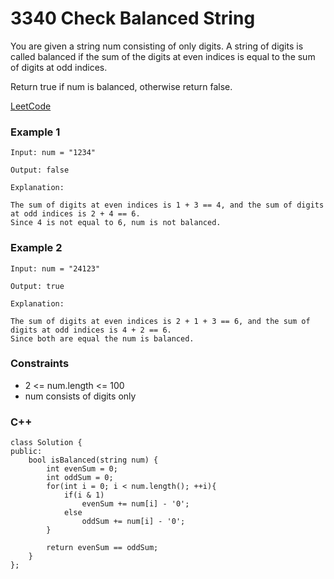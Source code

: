 # 3340 Check Balanced String

You are given a string num consisting of only digits. A string of digits is called balanced if the sum of the digits at even indices is equal to the sum of digits at odd indices.

Return true if num is balanced, otherwise return false.
 
[LeetCode](https://leetcode.cn/problems/check-balanced-string/)

### Example 1

```
Input: num = "1234"

Output: false

Explanation:

The sum of digits at even indices is 1 + 3 == 4, and the sum of digits at odd indices is 2 + 4 == 6.
Since 4 is not equal to 6, num is not balanced.
```

### Example 2

```
Input: num = "24123"

Output: true

Explanation:

The sum of digits at even indices is 2 + 1 + 3 == 6, and the sum of digits at odd indices is 4 + 2 == 6.
Since both are equal the num is balanced.
```

### Constraints

* 2 <= num.length <= 100
* num consists of digits only

### C++ 

```
class Solution {
public:
    bool isBalanced(string num) {
        int evenSum = 0;
        int oddSum = 0;
        for(int i = 0; i < num.length(); ++i){
            if(i & 1)
                evenSum += num[i] - '0';
            else
                oddSum += num[i] - '0';
        }

        return evenSum == oddSum;        
    }
};
```